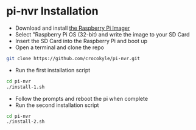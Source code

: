 # pi-nvr Installation

- Download and install [the Raspberry Pi Imager](https://www.raspberrypi.org/software/)
- Select "Raspberry Pi OS (32-bit) and write the image to your SD Card
- Insert the SD Card into the Raspberry Pi and boot up
- Open a terminal and clone the repo
```bash
git clone https://github.com/crocokyle/pi-nvr.git
```
- Run the first installation script
```bash
cd pi-nvr
./install-1.sh
```
  - Follow the prompts and reboot the pi when complete
- Run the second installation script
```bash
cd pi-nvr
./install-2.sh
```
